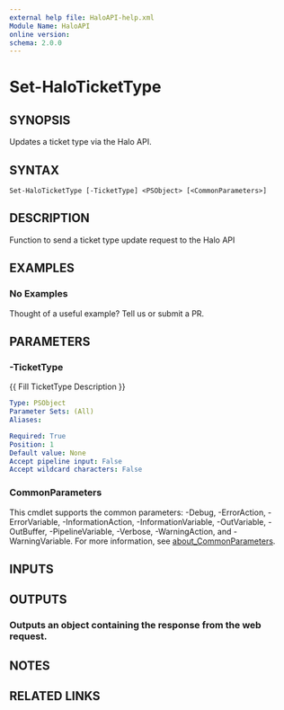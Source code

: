 ```yaml
---
external help file: HaloAPI-help.xml
Module Name: HaloAPI
online version:
schema: 2.0.0
---
```


# Set-HaloTicketType

## SYNOPSIS
Updates a ticket type via the Halo API.

## SYNTAX

```
Set-HaloTicketType [-TicketType] <PSObject> [<CommonParameters>]
```

## DESCRIPTION
Function to send a ticket type update request to the Halo API

## EXAMPLES

### No Examples

Thought of a useful example? Tell us or submit a PR.

## PARAMETERS

### -TicketType
{{ Fill TicketType Description }}

```yaml
Type: PSObject
Parameter Sets: (All)
Aliases:

Required: True
Position: 1
Default value: None
Accept pipeline input: False
Accept wildcard characters: False
```

### CommonParameters
This cmdlet supports the common parameters: -Debug, -ErrorAction, -ErrorVariable, -InformationAction, -InformationVariable, -OutVariable, -OutBuffer, -PipelineVariable, -Verbose, -WarningAction, and -WarningVariable. For more information, see [about_CommonParameters](http://go.microsoft.com/fwlink/?LinkID=113216).

## INPUTS

## OUTPUTS

### Outputs an object containing the response from the web request.
## NOTES

## RELATED LINKS
